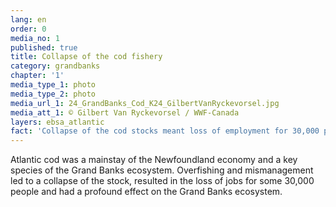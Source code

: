 ```yaml
---
lang: en
order: 0
media_no: 1
published: true
title: Collapse of the cod fishery
category: grandbanks
chapter: '1'
media_type_1: photo
media_type_2: photo
media_url_1: 24_GrandBanks_Cod_K24_GilbertVanRyckevorsel.jpg
media_att_1: © Gilbert Van Ryckevorsel / WWF-Canada
layers: ebsa_atlantic
fact: 'Collapse of the cod stocks meant loss of employment for 30,000 people'
---
```

Atlantic cod was a mainstay of the Newfoundland economy and a key species of the Grand Banks ecosystem. Overfishing and mismanagement led to a collapse of the stock, resulted in the loss of jobs for some 30,000 people and had a profound effect on the Grand Banks ecosystem.
